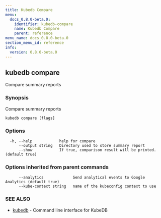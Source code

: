 ```yaml
---
title: Kubedb Compare
menu:
  docs_0.8.0-beta.0:
    identifier: kubedb-compare
    name: Kubedb Compare
    parent: reference
menu_name: docs_0.8.0-beta.0
section_menu_id: reference
info:
  version: 0.8.0-beta.0
---
```


## kubedb compare

Compare summary reports

### Synopsis

Compare summary reports

```
kubedb compare [flags]
```

### Options

```
  -h, --help            help for compare
      --output string   Directory used to store summary report
      --show            If true, comparison result will be printed. (default true)
```

### Options inherited from parent commands

```
      --analytics             Send analytical events to Google Analytics (default true)
      --kube-context string   name of the kubeconfig context to use
```

### SEE ALSO

* [kubedb](/docs/0.8.0-beta.0/reference/kubedb)	 - Command line interface for KubeDB


